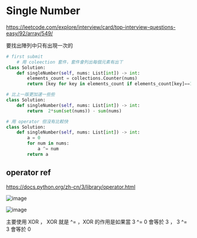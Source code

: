 # Single Number

https://leetcode.com/explore/interview/card/top-interview-questions-easy/92/array/549/

要找出陣列中只有出現一次的

```python
# first submit
	# 用 coleection 套件，套件會列出每個元素有出ㄒ
class Solution:
    def singleNumber(self, nums: List[int]) -> int:
        elements_count = collections.Counter(nums)
        return [key for key in elements_count if elements_count[key]==1][0]

```

```python
# 比上一版更加速一些些
class Solution:
    def singleNumber(self, nums: List[int]) -> int:
        return  2*sum(set(nums)) - sum(nums)
```

```python
# 用 operator 但沒有比較快
class Solution:
    def singleNumber(self, nums: List[int]) -> int:
        a = 0 
        for num in nums:
            a ^= num
        return a
```

## operator ref

https://docs.python.org/zh-cn/3/library/operator.html

![image](https://user-images.githubusercontent.com/88547312/146378683-d415695b-a737-4b62-a054-12762ee3b505.png)

![image](https://user-images.githubusercontent.com/88547312/146378641-bf15fd1f-f633-4742-9282-53be4729598a.png)

主要使用 XOR ， XOR 就是 ^= ，XOR 的作用是如果當 3 ^= 0 會等於 3 ， 3 ^= 3 會等於 0
